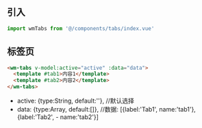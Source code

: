 ## 引入
```javascript
import wmTabs from '@/components/tabs/index.vue'
```

## 标签页
```html
<wm-tabs v-model:active="active" :data="data">
  <template #tab1>内容1</template>
  <template #tab2>内容2</template>
</wm-tabs>
```
- active: {type:String, default:''},  //默认选择
- data: {type:Array, default:[]},     //数据: [{label:'Tab1', name:'tab1'},{label:'Tab2', - name:'tab2'}]
